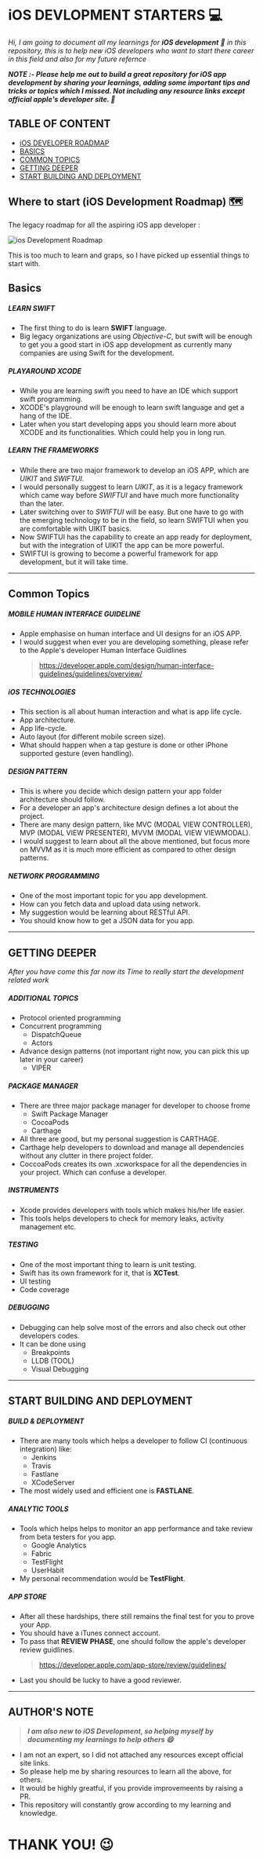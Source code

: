 # iOS DEVLOPMENT STARTERS :computer:

*Hi, I am going to document all my learnings for **iOS development** :iphone: in this repository, this is to help new iOS developers who want to start there career in this field and also for my future refernce*

***NOTE :- Please help me out to build a great repository for iOS app development by sharing your learnings, adding some important tips and tricks or topics which I missed. Not including any resource links except official apple's developer site. :star_struck:***

## TABLE OF CONTENT
  - [iOS DEVELOPER ROADMAP](#where-to-start-(ios-developmeent-roadmap))
  - [BASICS](#basics)
  - [COMMON TOPICS](#common-topics)
  - [GETTING DEEPER](#getting-deeper)
  - [START BUILDING AND DEPLOYMENT](#start-building-and-deployment)

## Where to start (iOS Development Roadmap) :world_map:

The legacy roadmap for all the aspiring iOS app developer :

![ios Development Roadmap](https://i.redd.it/ix44k24k9ik01.png)

This is too much to learn and graps, so I have picked up essential things to start with.

## Basics

##### LEARN SWIFT
  * The first thing to do is learn **SWIFT** language. 
  * Big legacy organizations are using *Objective-C*, but swift will be enough to get you a good start in iOS app development as currently many companies are using Swift for the development.

##### PLAYAROUND XCODE
  * While you are learning swift you need to have an IDE which support swift programming.
  * XCODE's playground will be enough to learn swift language and get a hang of the IDE.
  * Later when you start developing apps you should learn more about XCODE and its functionalities. Which could help you in long run.
  
##### LEARN THE FRAMEWORKS
  * While there are two major framework to develop an iOS APP, which are *UIKIT* and *SWIFTUI*.
  * I would personally suggest to learn *UIKIT*, as it is a legacy framework which came way before *SWIFTUI* and have much more functionality than the later.
  * Later switching over to *SWIFTUI* will be easy. But one have to go with the emerging technology to be in the field, so learn SWIFTUI when you are comfortable with UIKIT basics.
  * Now SWIFTUI has the capability to create an app ready for deployment, but with the integration of UIKIT the app can be more powerful.
  * SWIFTUI is growing to become a powerful framework for app development, but it will take time.

****************************************************************************************************************************************************************************************************

## Common Topics

##### MOBILE HUMAN INTERFACE GUIDELINE
  * Apple emphasise on human interface and UI designs for an iOS APP.
  * I would suggest when ever you are developing something, please refer to the Apple's developer Human Interface Guidlines
    > https://developer.apple.com/design/human-interface-guidelines/guidelines/overview/
    
##### iOS TECHNOLOGIES
  * This section is all about human interaction and what is app life cycle.
  * App architecture.
  * App life-cycle.
  * Auto layout (for different mobile screen size).
  * What should happen when a tap gesture is done or other iPhone supported gesture (even handling).
  
##### DESIGN PATTERN
  * This is where you decide which design pattern your app folder architecture should follow.
  * For a developer an app's architecture design defines a lot about the project.
  * There are many design pattern, like MVC (MODAL VIEW CONTROLLER), MVP (MODAL VIEW PRESENTER), MVVM (MODAL VIEW VIEWMODAL).
  * I would suggest to learn about all the above mentioned, but focus more on MVVM as it is much more efficient as compared to other design patterns.
  
##### NETWORK PROGRAMMING
  * One of the most important topic for you app development.
  * How can you fetch data and upload data using network.
  * My suggestion would be learning about RESTful API.
  * You should know how to get a JSON data for you app. 
  
****************************************************************************************************************************************************************************************************

## GETTING DEEPER
*After you have come this far now its Time to really start the development related work*

##### ADDITIONAL TOPICS
  * Protocol oriented programming
  * Concurrent programming
    - DispatchQueue
    - Actors
  * Advance design patterns (not important right now, you can pick this up later in your career)
    - VIPER
    
##### PACKAGE MANAGER
  * There are three major package manager for developer to choose frome
    - Swift Package Manager
    - CocoaPods
    - Carthage
  * All three are good, but my personal suggestion is CARTHAGE.
  * Carthage help developers to download and manage all dependencies without any clutter in there project folder.
  * CoccoaPods creates its own .xcworkspace for all the dependencies in your project. Which can confuse a developer.
  
##### INSTRUMENTS
  * Xcode provides developers with tools which makes his/her life easier.
  * This tools helps developers to check for memory leaks, activity management etc.
  
##### TESTING
  * One of the most important thing to learn is unit testing.
  * Swift has its own framework for it, that is **XCTest**.
  * UI testing
  * Code coverage

##### DEBUGGING
  * Debugging can help solve most of the errors and also check out other developers codes.
  * It can be done using
    - Breakpoints
    - LLDB (TOOL)
    - Visual Debugging
  
****************************************************************************************************************************************************************************************************

## START BUILDING AND DEPLOYMENT

##### BUILD & DEPLOYMENT
  * There are many tools which helps a developer to follow CI (continuous integration) like:
    - Jenkins
    - Travis
    - Fastlane
    - XCodeServer
  * The most widely used and efficient one is **FASTLANE**.
  
##### ANALYTIC TOOLS
  * Tools which helps helps to monitor an app performance and take review from beta testers for you app.
    - Google Analytics
    - Fabric
    - TestFlight
    - UserHabit
  * My personal recommendation would be **TestFlight**.
  
##### APP STORE
  * After all these hardships, there still remains the final test for you to prove your App.
  * You should have a iTunes connect account.
  * To pass that **REVIEW PHASE**, one should follow the apple's developer review guidlines.
    > https://developer.apple.com/app-store/review/guidelines/
  * Last you should be lucky to have a good reviewer.
  
****************************************************************************************************************************************************************************************************
  
 ## AUTHOR'S NOTE
   > ***I am also new to iOS Development, so helping myself by documenting my learnings to help others :smile:***
   
   * I am not an expert, so I did not attached any resources except official site links.
   * So please help me by sharing resources to learn all the above, for others.
   * It would be highly greatful, if you provide improvemeents by raising a PR.
   * This repository will constantly grow according to my learning and knowledge. 
   
   
  # THANK YOU! :wink:
  
  

